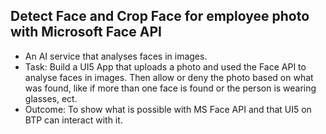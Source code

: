 ## Detect Face and Crop Face for employee photo with Microsoft Face API
* An AI service that analyses faces in images.
* Task: Build a UI5 App that uploads a photo and used the Face API to analyse faces in images. Then allow or deny the photo based on what was found, like if more than one face is found or the person is wearing glasses, ect.
* Outcome: To show what is possible with MS Face API and that UI5 on BTP can interact with it.
